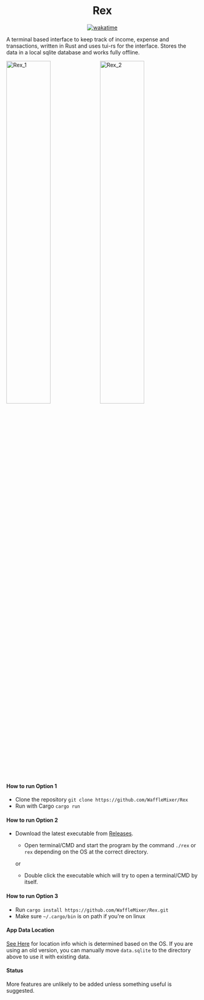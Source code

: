 <div align="center"><h1>Rex</h1></div>
<p align=center><a href="https://wakatime.com/badge/github/WaffleMixer/Rex"><img src="https://wakatime.com/badge/github/WaffleMixer/Rex.svg" alt="wakatime"></a></p>

A terminal based interface to keep track of income, expense and transactions, written in Rust and uses tui-rs for the interface. Stores the data in a local sqlite database and works fully offline.

<img src="https://dl.dropboxusercontent.com/s/ecnixug3vus2bj7/Rex_1.png" alt="Rex_1" width="48%" > <img src="https://dl.dropboxusercontent.com/s/uzi0ft4aw5u68gf/Rex_2.png" alt="Rex_2" width="48%" >



<h4>How to run Option 1</h4>

- Clone the repository
`
git clone https://github.com/WaffleMixer/Rex
`
- Run with Cargo
`
cargo run
`

<h4>How to run Option 2</h4>

- Download the latest executable from [Releases](https://github.com/WaffleMixer/Rex/releases).
  - Open terminal/CMD and start the program by the command `./rex` or `rex` depending on the OS at the correct directory.
  
  or
  
  - Double click the executable which will try to open a terminal/CMD by itself. 

<h4>How to run Option 3</h4>

- Run `cargo install https://github.com/WaffleMixer/Rex.git`
- Make sure `~/.cargo/bin` is on path if you're on linux

<h4>App Data Location</h4>

[See Here](https://docs.rs/dirs/latest/dirs/fn.data_local_dir.html) for location info which is determined based on the OS. If you are using an old version, you can manually move `data.sqlite` to the directory above to use it with existing data.

<h4>Status</h4>

More features are unlikely to be added unless something useful is suggested. 
